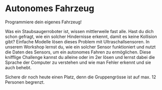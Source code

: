 # Autonomes Fahrzeug

﻿Programmiere dein eigenes Fahrzeug!

Was ein Staubsaugerroboter ist, wissen mittlerweile fast alle. Hast du dich schon gefragt, wie ein solcher Hindernisse erkennt, damit es keine Kollision gibt? Einfache Modelle lösen dieses Problem mit Ultraschallsensoren. In unserem Workshop lernst du, wie ein solcher Sensor funktioniert und nutzt die Daten des Sensors, um ein autonomes Fahren zu ermöglichen. Diese knifflige Challenge kannst du alleine oder im 2er lösen und lernst dabei die Sprache der Computer zu verstehen und wie man Fehler erkennt und sie auch behebt.

Sichere dir noch heute einen Platz, denn die Gruppengrösse ist auf max. 12 Personen begrenzt.
